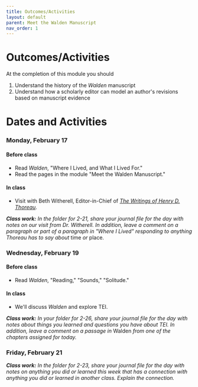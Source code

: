 ```yaml
---
title: Outcomes/Activities
layout: default
parent: Meet the Walden Manuscript
nav_order: 1
---
```

# Outcomes/Activities

At the completion of this module you should

1. Understand the history of the *Walden* manuscript
2. Understand how a scholarly editor can model an author's revisions based on manuscript evidence 

# Dates and Activities

### Monday, February 17

#### Before class

- Read *Walden*, "Where I Lived, and What I Lived For."
- Read the pages in the module "Meet the Walden Manuscript."

#### In class

- Visit with Beth Witherell, Editor-in-Chief of [*The Writings of Henry D. Thoreau*](https://thoreau.library.ucsb.edu/).

***Class work:*** *In the folder for 2-21, share your journal file for the day with notes on our visit from Dr. Witherell. In addition, leave a comment on a paragraph or part of a paragraph in "Where I Lived" responding to anything Thoreau has to say about* time *or* place. 

<!-- ***Class work:*** *In the folder for 2-16, share your journal file for the day with notes about anything you've learned today; it can be something you learned in this class or another one or in some context unrelated to your classes.* -->

### Wednesday, February 19

#### Before class

- Read *Walden*, "Reading," "Sounds," "Solitude."

#### In class

- We'll discuss *Walden* and explore TEI.

***Class work:*** *In your folder for 2-26, share your journal file for the day with notes about things you learned and questions you have about TEI. In addition, leave a comment on a passage in* Walden *from one of the chapters assigned for today.* 

### Friday, February 21

***Class work:*** *In the folder for 2-23, share your journal file for the day with notes on anything you did or learned this week that has a connection with anything you did or learned in another class. Explain the connection.*